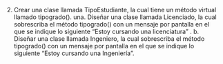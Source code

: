 2) Crear una clase llamada TipoEstudiante, la cual tiene un método virtual llamado
tipogrado().
una. Diseñar una clase llamada Licenciado, la cual sobrescriba el método tipogrado()
con un mensaje por pantalla en el que se indique lo siguiente “Estoy cursando una
licenciatura” .
b. Diseñar una clase llamada Ingeniero, la cual sobrescriba el método tipogrado() con
un mensaje por pantalla en el que se indique lo siguiente “Estoy cursando una Ingeniería”.